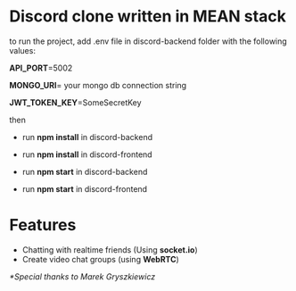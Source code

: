 # Discord clone written in MEAN stack

to run the project, add .env file in discord-backend folder with the following values:

**API_PORT**=5002

**MONGO_URI**= your mongo db connection string

**JWT_TOKEN_KEY**=SomeSecretKey

then 

* run **npm install** in discord-backend
* run **npm install** in discord-frontend
 
* run **npm start** in discord-backend
* run **npm start** in discord-frontend


# Features

* Chatting with realtime friends (Using **socket.io**)
* Create video chat groups (using **WebRTC**)





_*Special thanks to Marek Gryszkiewicz_
